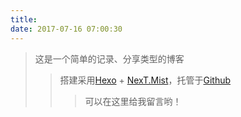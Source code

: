 ```yaml
---
title: 
date: 2017-07-16 07:00:30
---
```

> 这是一个简单的记录、分享类型的博客  
>> 搭建采用[Hexo](http://hexo.io/) + [NexT.Mist](https://github.com/iissnan/hexo-theme-next)，托管于[Github](https://github.com/mixool/mixool.github.io/tree/master)  
>>> 可以在这里给我留言哟！